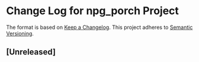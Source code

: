 # Change Log for npg_porch Project

The format is based on [Keep a Changelog](http://keepachangelog.com/).
This project adheres to [Semantic Versioning](http://semver.org/).

## [Unreleased]

